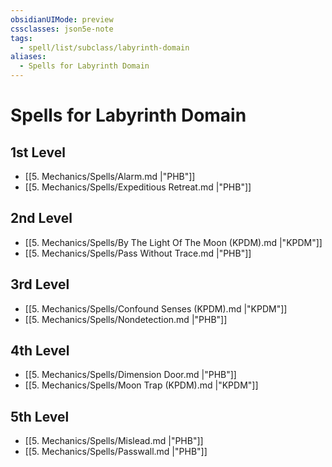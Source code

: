 ```yaml
---
obsidianUIMode: preview
cssclasses: json5e-note
tags:
  - spell/list/subclass/labyrinth-domain
aliases:
  - Spells for Labyrinth Domain
---
```

# Spells for Labyrinth Domain

## 1st Level

- [[5. Mechanics/Spells/Alarm.md \|"PHB"]] 
- [[5. Mechanics/Spells/Expeditious Retreat.md \|"PHB"]] 

## 2nd Level

- [[5. Mechanics/Spells/By The Light Of The Moon (KPDM).md \|"KPDM"]] 
- [[5. Mechanics/Spells/Pass Without Trace.md \|"PHB"]] 

## 3rd Level

- [[5. Mechanics/Spells/Confound Senses (KPDM).md \|"KPDM"]] 
- [[5. Mechanics/Spells/Nondetection.md \|"PHB"]] 

## 4th Level

- [[5. Mechanics/Spells/Dimension Door.md \|"PHB"]] 
- [[5. Mechanics/Spells/Moon Trap (KPDM).md \|"KPDM"]] 

## 5th Level

- [[5. Mechanics/Spells/Mislead.md \|"PHB"]] 
- [[5. Mechanics/Spells/Passwall.md \|"PHB"]]
